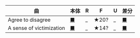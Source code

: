 | 曲 | 本体 | R | F | U  | 差分 |
|---|---|---|---|---|---|
| Agree to disagree | [■](http://manbow.nothing.sh/event/event.cgi?action=More_def&num=289&event=127) | _ | ★20? | _ | [■](/fsrs/sabun/agree_to_disagree.zip) |
| A sense of victimization | [■](http://manbow.nothing.sh/event/event.cgi?action=More_def&num=125&event=127) | _ | ★14? | _ | [■](/fsrs/sabun/agree_to_disagree.zip) |

